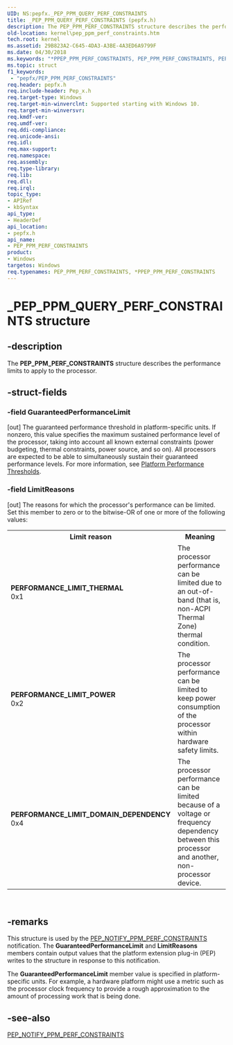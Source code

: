 ```yaml
---
UID: NS:pepfx._PEP_PPM_QUERY_PERF_CONSTRAINTS
title: _PEP_PPM_QUERY_PERF_CONSTRAINTS (pepfx.h)
description: The PEP_PPM_PERF_CONSTRAINTS structure describes the performance limits to apply to the processor.
old-location: kernel\pep_ppm_perf_constraints.htm
tech.root: kernel
ms.assetid: 29B823A2-C645-4DA3-A3BE-4A3ED6A9799F
ms.date: 04/30/2018
ms.keywords: "*PPEP_PPM_PERF_CONSTRAINTS, PEP_PPM_PERF_CONSTRAINTS, PEP_PPM_PERF_CONSTRAINTS structure [Kernel-Mode Driver Architecture], PERFORMANCE_LIMIT_DOMAIN_DEPENDENCY, PERFORMANCE_LIMIT_POWER, PERFORMANCE_LIMIT_THERMAL, PPEP_PPM_PERF_CONSTRAINTS, PPEP_PPM_PERF_CONSTRAINTS structure pointer [Kernel-Mode Driver Architecture], _PEP_PPM_QUERY_PERF_CONSTRAINTS, kernel.pep_ppm_perf_constraints, pepfx/PEP_PPM_PERF_CONSTRAINTS, pepfx/PPEP_PPM_PERF_CONSTRAINTS"
ms.topic: struct
f1_keywords:
 - "pepfx/PEP_PPM_PERF_CONSTRAINTS"
req.header: pepfx.h
req.include-header: Pep_x.h
req.target-type: Windows
req.target-min-winverclnt: Supported starting with Windows 10.
req.target-min-winversvr: 
req.kmdf-ver: 
req.umdf-ver: 
req.ddi-compliance: 
req.unicode-ansi: 
req.idl: 
req.max-support: 
req.namespace: 
req.assembly: 
req.type-library: 
req.lib: 
req.dll: 
req.irql: 
topic_type:
- APIRef
- kbSyntax
api_type:
- HeaderDef
api_location:
- pepfx.h
api_name:
- PEP_PPM_PERF_CONSTRAINTS
product:
- Windows
targetos: Windows
req.typenames: PEP_PPM_PERF_CONSTRAINTS, *PPEP_PPM_PERF_CONSTRAINTS
---
```


# _PEP_PPM_QUERY_PERF_CONSTRAINTS structure


## -description


The <b>PEP_PPM_PERF_CONSTRAINTS</b> structure describes the performance limits to apply to the processor.


## -struct-fields




### -field GuaranteedPerformanceLimit

[out] The guaranteed performance threshold in platform-specific units. If nonzero, this value specifies the maximum sustained performance level of the processor, taking into account all known external constraints (power budgeting, thermal constraints, power source, and so on). All processors are expected to be able to simultaneously sustain their guaranteed performance levels. For more information, see <a href="https://docs.microsoft.com/windows-hardware/drivers/kernel/platform-performance-thresholds">Platform Performance Thresholds</a>.


### -field LimitReasons

[out] The reasons for which the processor's performance can be limited. Set this member to zero or to the bitwise-OR of one or more of the following values:

<table>
<tr>
<th>Limit reason</th>
<th>Meaning</th>
</tr>
<tr>
<td width="40%"><a id="PERFORMANCE_LIMIT_THERMAL"></a><a id="performance_limit_thermal"></a><dl>
<dt><b>PERFORMANCE_LIMIT_THERMAL</b></dt>
<dt>0x1</dt>
</dl>
</td>
<td width="60%">
The processor performance can be limited due to an out-of-band (that is, non-ACPI Thermal Zone) thermal condition.

</td>
</tr>
<tr>
<td width="40%"><a id="PERFORMANCE_LIMIT_POWER"></a><a id="performance_limit_power"></a><dl>
<dt><b>PERFORMANCE_LIMIT_POWER</b></dt>
<dt>0x2</dt>
</dl>
</td>
<td width="60%">
The processor performance can be limited to keep power consumption of the processor within hardware safety limits.

</td>
</tr>
<tr>
<td width="40%"><a id="PERFORMANCE_LIMIT_DOMAIN_DEPENDENCY"></a><a id="performance_limit_domain_dependency"></a><dl>
<dt><b>PERFORMANCE_LIMIT_DOMAIN_DEPENDENCY</b></dt>
<dt>0x4</dt>
</dl>
</td>
<td width="60%">
The processor performance can be limited because of a voltage or frequency dependency between this processor and another, non-processor device.

</td>
</tr>
</table>
 


## -remarks



This structure is used by the <a href="https://docs.microsoft.com/windows-hardware/drivers/ddi/content/pepfx/ns-pepfx-_pep_ppm_query_perf_constraints">PEP_NOTIFY_PPM_PERF_CONSTRAINTS</a> notification. The <b>GuaranteedPerformanceLimit</b> and <b>LimitReasons</b> members contain output values that the platform extension plug-in (PEP) writes to the structure in response to this notification.

The <b>GuaranteedPerformanceLimit</b> member value is specified in platform-specific units. For example, a hardware platform might use a metric such as the processor clock frequency to provide a rough approximation to the amount of processing work that is being done. 




## -see-also




<a href="https://docs.microsoft.com/windows-hardware/drivers/ddi/content/pepfx/ns-pepfx-_pep_ppm_query_perf_constraints">PEP_NOTIFY_PPM_PERF_CONSTRAINTS</a>
 

 

